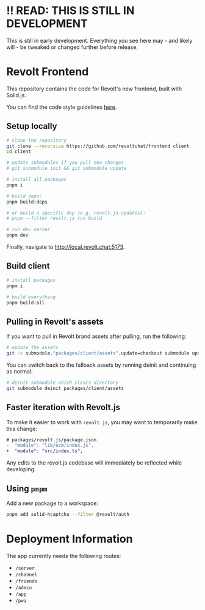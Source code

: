 # ‼️ READ: THIS IS STILL IN DEVELOPMENT

This is still in early development. Everything you see here may - and likely will - be tweaked or changed further before release.

# Revolt Frontend

This repository contains the code for Revolt's new frontend, built with Solid.js.

You can find the code style guidelines [here](./GUIDELINES.md).

## Setup locally

```bash
# clone the repository
git clone --recursive https://github.com/revoltchat/frontend client
cd client

# update submodules if you pull new changes
# git submodule init && git submodule update

# install all packages
pnpm i

# build deps:
pnpm build:deps

# or build a specific dep (e.g. revolt.js updates):
# pnpm --filter revolt.js run build

# run dev server
pnpm dev
```

Finally, navigate to http://local.revolt.chat:5173.

## Build client

```bash
# install packages
pnpm i

# build everything
pnpm build:all
```

## Pulling in Revolt's assets

If you want to pull in Revolt brand assets after pulling, run the following:

```bash
# update the assets
git -c submodule."packages/client/assets".update=checkout submodule update --init packages/client/assets
```

You can switch back to the fallback assets by running deinit and continuing as normal:

```bash
# deinit submodule which clears directory
git submodule deinit packages/client/assets
```

## Faster iteration with Revolt.js

To make it easier to work with `revolt.js`, you may want to temporarily make this change:

```diff
# packages/revolt.js/package.json
-  "module": "lib/esm/index.js",
+  "module": "src/index.ts",
```

Any edits to the revolt.js codebase will immediately be reflected while developing.

## Using `pnpm`

Add a new package to a workspace:

```bash
pnpm add solid-hcaptcha --filter @revolt/auth
```

# Deployment Information

The app currently needs the following routes:

- `/server`
- `/channel`
- `/friends`
- `/admin`
- `/app`
- `/pwa`
